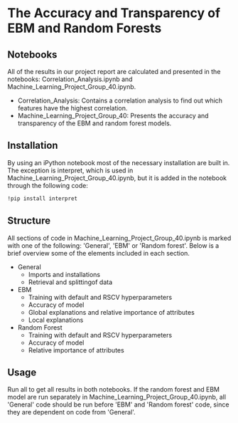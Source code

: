 # The Accuracy and Transparency of EBM and Random Forests

## Notebooks
All of the results in our project report are calculated and presented in the notebooks: Correlation_Analysis.ipynb and Machine_Learning_Project_Group_40.ipynb. 
* Correlation_Analysis: Contains a correlation analysis to find out which features have the highest correlation.
* Machine_Learning_Project_Group_40: Presents the accuracy and transparency of the EBM and random forest models.

## Installation

By using an iPython notebook most of the necessary installation are built in. The exception is interpret, which is used in Machine_Learning_Project_Group_40.ipynb, but it is added in the notebook through the following code:

```bash
!pip install interpret
```
## Structure

All sections of code in Machine_Learning_Project_Group_40.ipynb is marked with one of the following: 'General', 'EBM' or 'Random forest'. Below is a brief overview some of the elements included in each section.
* General
	* Imports and installations
	* Retrieval and splittingof data
* EBM
	* Training with default and RSCV hyperparameters
	* Accuracy of model
	* Global explanations and relative importance of attributes
	* Local explanations
* Random Forest
	* Training with default and RSCV hyperparameters
	* Accuracy of model
	* Relative importance of attributes



## Usage

Run all to get all results in both notebooks. If the random forest and EBM model are run separately in Machine_Learning_Project_Group_40.ipynb, all 'General' code should be run before 'EBM' and 'Random forest' code, since they are dependent on code from 'General'.
